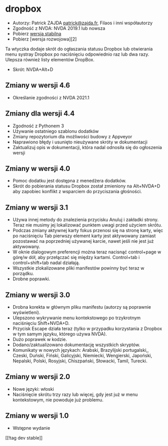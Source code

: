 # dropbox #

* Autorzy: Patrick ZAJDA <patrick@zajda.fr>, Filaos i inni współautorzy
* Zgodność z NVDA: NVDA 2019.1 lub nowsza
* Pobierz [wersja stabilna][1]
* Pobierz [wersja rozwojowa][2]

Ta wtyczka dodaje skrót do ogłaszania statusu Dropbox lub otwierania menu
systray Dropbox po naciśnięciu odpowiednio raz lub dwa razy.  Ulepsza
również listy elementów DropBox.

* Skrót: NVDA+Alt+D


## Zmiany w wersji 4.6 ##

* Określanie zgodności z NVDA 2021.1

## Zmiany dla wersji 4.4 ##

* Zgodność z Pythonem 3
* Używanie ostatniego szablonu dodatków
* Zmiany repozytorium dla możliwości budowy z Appveyor
* Naprawiono błędy i usunięto nieużywane skróty w dokumentacji
* Zaktualizuj opis w dokumentacji, która nadal odnosiła się do ogłoszenia
  wersji

## Zmiany w wersji 4.0 ##

* Pomoc dodatku jest dostępna z menedżera dodatków.
* Skrót do pobierania statusu Dropbox został zmieniony na Alt+NVDA+D aby
  zapobiec konflikt z wsparciem do przyciszania głośności.

## Zmiany w wersji 3.1 ##

* Używa innej metody do znalezienia przycisku Anuluj i zakładki
  strony. Teraz nie musimy jej lokalizować punktem uwagi przed użyciem
  skrótu.
* Podczas zmiany aktywnej karty fokus przenosi się na stronę karty, więc po
  naciśnięciu Tab pierwszy element karty jest aktywowany zamiast pozostawać
  na poprzedniej używanej karcie, nawet jeśli nie jest już aktywowany.
* W oknie dialogowym preferencji można teraz nacisnąć control+page w górę/w
  dół, aby przełączać się między kartami. Control+tab i control+shift+tab
  nadal działają.
* Wszystkie zlokalizowane pliki manifestów powinny być teraz w porządku.
* Drobne poprawki.

## Zmiany w wersji 3.0 ##

* Drobna korekta w głównym pliku manifestu (autorzy są poprawnie
  wyświetleni).
* Ulepszono wykrywanie menu kontekstowego po trzykrotnym naciśnięciu
  Shift+NVDA+D.
* Przycisk Escape działa teraz (tylko w przypadku korzystania z Dropbox w
  tym samym języku, którego używa NVDA).
* Dużo poprawek w kodzie.
* Dodano/zaktualizowano dokumentację wszystkich skryptów.
* Komunikaty w nowych językach: Arabski, Brazylijski portugalski,, Czeski,
  Duński, Fiński, Galicyjski, Niemiecki, Wengierski, Japoński, Nepalski,
  Polski, Rosyjski, Chiszpański, Słowacki, Tamil, Turecki.

## Zmiany w wersji 2.0 ##

* Nowe języki: włoski
* Naciśnięcie skrótu trzy razy lub więcej, gdy jest już w menu kontekstowym,
  nie powoduje już problemu.

## Zmiany w wersji 1.0 ##

* Wstępne wydanie

[[!tag dev stable]]

[1]: https://github.com/ruifontes/dropbox/releases/download/2023.10.01/dropbox-2023.10.01.nvda-addon
